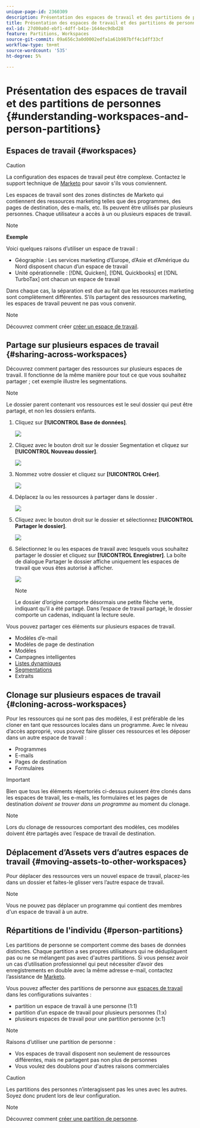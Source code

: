 ```yaml
---
unique-page-id: 2360309
description: Présentation des espaces de travail et des partitions de personne - Documents Marketo - Documentation du produit
title: Présentation des espaces de travail et des partitions de personnes
exl-id: 27d00a0d-ebf1-4dff-b41e-1644ec9dbd28
feature: Partitions, Workspaces
source-git-commit: 09a656c3a0d0002edfa1a61b987bff4c1dff33cf
workflow-type: tm+mt
source-wordcount: '535'
ht-degree: 5%

---
```


# Présentation des espaces de travail et des partitions de personnes {#understanding-workspaces-and-person-partitions}

## Espaces de travail {#workspaces}

>[!CAUTION]
>
>La configuration des espaces de travail peut être complexe. Contactez le support technique de [Marketo](https://nation.marketo.com/t5/Support/ct-p/Support) pour savoir s&#39;ils vous conviennent.

Les espaces de travail sont des zones distinctes de Marketo qui contiennent des ressources marketing telles que des programmes, des pages de destination, des e-mails, etc. Ils peuvent être utilisés par plusieurs personnes. Chaque utilisateur a accès à un ou plusieurs espaces de travail.

>[!NOTE]
>
>**Exemple**
>
>Voici quelques raisons d’utiliser un espace de travail :
>
>* Géographie : Les services marketing d’Europe, d’Asie et d’Amérique du Nord disposent chacun d’un espace de travail
>* Unité opérationnelle : [!DNL Quicken], [!DNL Quickbooks] et [!DNL TurboTax] ont chacun un espace de travail
>
>Dans chaque cas, la séparation est due au fait que les ressources marketing sont complètement différentes. S’ils partagent des ressources marketing, les espaces de travail peuvent ne pas vous convenir.

>[!NOTE]
>
>Découvrez comment créer [créer un espace de travail](/help/marketo/product-docs/administration/workspaces-and-person-partitions/create-a-new-workspace.md).

## Partage sur plusieurs espaces de travail {#sharing-across-workspaces}

Découvrez comment partager des ressources sur plusieurs espaces de travail. Il fonctionne de la même manière pour tout ce que vous souhaitez partager ; cet exemple illustre les segmentations.

>[!NOTE]
>
>Le dossier parent contenant vos ressources est le seul dossier qui peut être partagé, et non les dossiers enfants.

1. Cliquez sur **[!UICONTROL Base de données]**.

   ![](assets/understanding-workspaces-and-person-partitions-1.png)

1. Cliquez avec le bouton droit sur le dossier Segmentation et cliquez sur **[!UICONTROL Nouveau dossier]**.

   ![](assets/understanding-workspaces-and-person-partitions-2.png)

1. Nommez votre dossier et cliquez sur **[!UICONTROL Créer]**.

   ![](assets/understanding-workspaces-and-person-partitions-3.png)

1. Déplacez la ou les ressources à partager dans le dossier .

   ![](assets/understanding-workspaces-and-person-partitions-4.png)

1. Cliquez avec le bouton droit sur le dossier et sélectionnez **[!UICONTROL Partager le dossier]**.

   ![](assets/understanding-workspaces-and-person-partitions-5.png)

1. Sélectionnez le ou les espaces de travail avec lesquels vous souhaitez partager le dossier et cliquez sur **[!UICONTROL Enregistrer]**. La boîte de dialogue Partager le dossier affiche uniquement les espaces de travail que vous êtes autorisé à afficher.

   ![](assets/understanding-workspaces-and-person-partitions-6.png)

   >[!NOTE]
   >
   >Le dossier d’origine comporte désormais une petite flèche verte, indiquant qu’il a été partagé. Dans l’espace de travail partagé, le dossier comporte un cadenas, indiquant la lecture seule.

Vous pouvez partager ces éléments sur plusieurs espaces de travail.

* Modèles d’e-mail
* Modèles de page de destination
* Modèles
* Campagnes intelligentes
* [Listes dynamiques](/help/marketo/product-docs/core-marketo-concepts/smart-lists-and-static-lists/using-smart-lists/reference-a-list-or-smart-list-across-workspaces.md)
* [Segmentations](/help/marketo/product-docs/administration/workspaces-and-person-partitions/share-segmentations-across-workspaces-and-partitions.md)
* Extraits

## Clonage sur plusieurs espaces de travail {#cloning-across-workspaces}

Pour les ressources qui ne sont pas des modèles, il est préférable de les cloner en tant que ressources locales dans un programme. Avec le niveau d’accès approprié, vous pouvez faire glisser ces ressources et les déposer dans un autre espace de travail :

* Programmes
* E-mails
* Pages de destination
* Formulaires

>[!IMPORTANT]
>
>Bien que tous les éléments répertoriés ci-dessus puissent être clonés dans les espaces de travail, les e-mails, les formulaires et les pages de destination _doivent se trouver dans un programme_ au moment du clonage.

>[!NOTE]
>
>Lors du clonage de ressources comportant des modèles, ces modèles doivent être partagés avec l’espace de travail de destination.

## Déplacement d’Assets vers d’autres espaces de travail {#moving-assets-to-other-workspaces}

Pour déplacer des ressources vers un nouvel espace de travail, placez-les dans un dossier et faites-le glisser vers l’autre espace de travail.

>[!NOTE]
>
>Vous ne pouvez pas déplacer un programme qui contient des membres d&#39;un espace de travail à un autre.

## Répartitions de l&#39;individu {#person-partitions}

Les partitions de personne se comportent comme des bases de données distinctes. Chaque partition a ses propres utilisateurs qui ne dédupliquent pas ou ne se mélangent pas avec d&#39;autres partitions. Si vous pensez avoir un cas d’utilisation professionnel qui peut nécessiter d’avoir des enregistrements en double avec la même adresse e-mail, contactez l’assistance de [Marketo](https://nation.marketo.com/t5/Support/ct-p/Support).

Vous pouvez affecter des partitions de personne aux [espaces de travail](create-a-new-workspace.md) dans les configurations suivantes :

* partition un espace de travail à une personne (1:1)
* partition d’un espace de travail pour plusieurs personnes (1:x)
* plusieurs espaces de travail pour une partition personne (x:1)

>[!NOTE]
>
>Raisons d’utiliser une partition de personne :
>
>* Vos espaces de travail disposent non seulement de ressources différentes, mais ne partagent pas non plus de personnes
>* Vous voulez des doublons pour d&#39;autres raisons commerciales

>[!CAUTION]
>
>Les partitions des personnes n’interagissent pas les unes avec les autres. Soyez donc prudent lors de leur configuration.

>[!NOTE]
>
>Découvrez comment [créer une partition de personne](/help/marketo/product-docs/administration/workspaces-and-person-partitions/create-a-person-partition.md).

